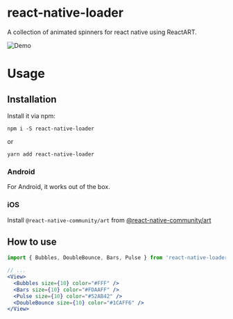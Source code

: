 # react-native-loader
A collection of animated spinners for react native using ReactART.

![Demo](http://f.cl.ly/items/2W0s3L1s3H2W1i2l3q14/react-native-loader.gif)

# Usage
## Installation
Install it via npm:

```
npm i -S react-native-loader
```
or
```
yarn add react-native-loader
```

### Android
For Android, it works out of the box.

### iOS
Install ``@react-native-community/art`` from [@react-native-community/art](https://github.com/react-native-community/art)

## How to use
```jsx
import { Bubbles, DoubleBounce, Bars, Pulse } from 'react-native-loader';

// ...
<View>
  <Bubbles size={10} color="#FFF" />
  <Bars size={10} color="#FDAAFF" />
  <Pulse size={10} color="#52AB42" />
  <DoubleBounce size={10} color="#1CAFF6" />
</View>

```
